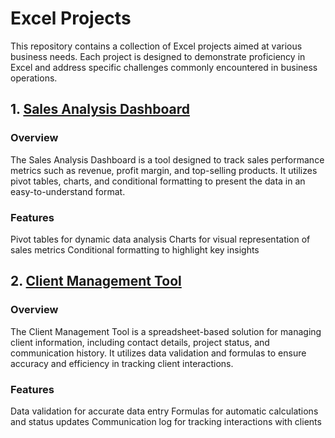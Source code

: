 # Excel Projects
This repository contains a collection of Excel projects aimed at various business needs. Each project is designed to demonstrate proficiency in Excel and address specific challenges commonly encountered in business operations.

## 1. [Sales Analysis Dashboard](https://github.com/Abdul-Wahab-Ansari/Excel-Projects/tree/main/Sales_Analysis)

### Overview
The Sales Analysis Dashboard is a tool designed to track sales performance metrics such as revenue, profit margin, and top-selling products. It utilizes pivot tables, charts, and conditional formatting to present the data in an easy-to-understand format.

### Features
Pivot tables for dynamic data analysis
Charts for visual representation of sales metrics
Conditional formatting to highlight key insights

## 2. [Client Management Tool](https://github.com/Abdul-Wahab-Ansari/Excel-Projects/tree/main/Client%20Management%20Tool)

### Overview
The Client Management Tool is a spreadsheet-based solution for managing client information, including contact details, project status, and communication history. It utilizes data validation and formulas to ensure accuracy and efficiency in tracking client interactions.

### Features
Data validation for accurate data entry
Formulas for automatic calculations and status updates
Communication log for tracking interactions with clients

<!--
## Budget Planning Workbook

### Overview
The Budget Planning Workbook is designed to aid in budget planning and forecasting. It includes sections for income, expenses, and savings goals, with built-in formulas to calculate totals and visualize budget trends over time.

### Features
Income and expense tracking for comprehensive budget management
Formulas for calculating totals and savings goals
Charts for visualizing budget trends and analysis

## Inventory Management System

### Overview
The Inventory Management System is a spreadsheet-based tool for tracking inventory levels, reorder points, and stock movement. It incorporates features such as barcode scanning, automated alerts for low stock, and dynamic inventory reports.

### Features
Barcode scanning for efficient inventory management
Automated alerts for low stock levels
Dynamic inventory reports for real-time insights

## Employee Performance Tracker

### Overview
The Employee Performance Tracker is a spreadsheet designed to monitor employee performance metrics such as sales targets, attendance, and project deadlines. It uses conditional formatting to highlight areas of improvement and generates performance summaries.

### Features
Performance metrics tracking for objective assessment
Conditional formatting to highlight performance trends
Performance summaries for employee evaluations

## Data Cleaning Tool

### Overview
The Data Cleaning Tool is designed to clean and organize messy datasets. It implements techniques such as text-to-columns, remove duplicates, and data validation to ensure data integrity and consistency.

### Features
Text-to-columns for data parsing
Remove duplicates for data deduplication
Data validation for ensuring data consistency

## Financial Analysis Model

### Overview
The Financial Analysis Model is a spreadsheet-based tool for analyzing investment opportunities or evaluating business performance. It includes functions for calculating NPV, IRR, and financial ratios, with scenario analysis capabilities.

### Features
NPV and IRR calculations for investment analysis
Financial ratios for performance evaluation
Scenario analysis for exploring different financial scenarios

## Project Management Dashboard

### Overview
The Project Management Dashboard is designed to track project progress, milestones, and resource allocation. It uses Gantt charts, timelines, and project status indicators to visualize project timelines and identify bottlenecks.

### Features
Gantt charts for visualizing project timelines
Timelines for tracking project milestones
Project status indicators for identifying bottlenecks

## Customer Segmentation Analysis

### Overview
The Customer Segmentation Analysis is a spreadsheet-based tool for conducting customer segmentation analysis. It uses Excel's built-in tools or advanced techniques such as clustering algorithms to create profiles based on demographics, purchasing behavior, and customer lifetime value.

### Features
Customer segmentation based on demographics and purchasing behavior
Clustering algorithms for advanced segmentation analysis
Profiles for understanding customer segments

## Marketing Campaign Analytics

### Overview
The Marketing Campaign Analytics tool is designed to analyze the effectiveness of marketing campaigns. It tracks key metrics such as conversion rates, click-through rates, and ROI, and creates interactive dashboards to visualize campaign performance and identify optimization opportunities.

### Features
Key metric tracking for assessing campaign effectiveness
Interactive dashboards for visualizing campaign performance
Optimization opportunities identification for improving campaign
-->
